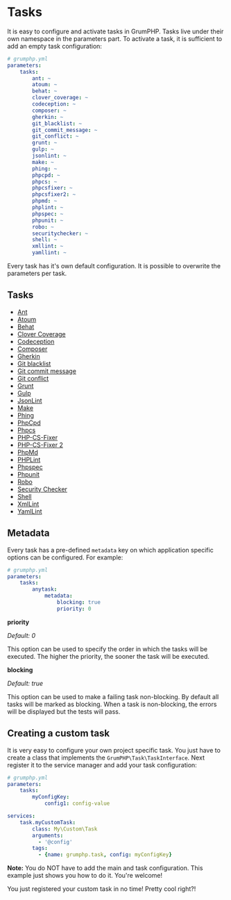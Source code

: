# Tasks
It is easy to configure and activate tasks in GrumPHP.
Tasks live under their own namespace in the parameters part.
To activate a task, it is sufficient to add an empty task configuration:

```yaml
# grumphp.yml
parameters:
    tasks:
        ant: ~
        atoum: ~
        behat: ~
        clover_coverage: ~
        codeception: ~
        composer: ~
        gherkin: ~
        git_blacklist: ~
        git_commit_message: ~
        git_conflict: ~
        grunt: ~
        gulp: ~
        jsonlint: ~
        make: ~
        phing: ~
        phpcpd: ~
        phpcs: ~
        phpcsfixer: ~
        phpcsfixer2: ~
        phpmd: ~
        phplint: ~
        phpspec: ~
        phpunit: ~
        robo: ~
        securitychecker: ~
        shell: ~
        xmllint: ~
        yamllint: ~
```

Every task has it's own default configuration. It is possible to overwrite the parameters per task.

## Tasks

- [Ant](tasks/ant.md)
- [Atoum](tasks/atoum.md)
- [Behat](tasks/behat.md)
- [Clover Coverage](tasks/clover_coverage.md)
- [Codeception](tasks/codeception.md)
- [Composer](tasks/composer.md)
- [Gherkin](tasks/gherkin.md)
- [Git blacklist](tasks/git_blacklist.md)
- [Git commit message](tasks/git_commit_message.md)
- [Git conflict](tasks/git_conflict.md)
- [Grunt](tasks/grunt.md)
- [Gulp](tasks/gulp.md)
- [JsonLint](tasks/jsonlint.md)
- [Make](tasks/make.md)
- [Phing](tasks/phing.md)
- [PhpCpd](tasks/phpcpd.md)
- [Phpcs](tasks/phpcs.md)
- [PHP-CS-Fixer](tasks/php_cs_fixer.md)
- [PHP-CS-Fixer 2](tasks/php_cs_fixer2.md)
- [PhpMd](tasks/phpmd.md)
- [PHPLint](tasks/phplint.md)
- [Phpspec](tasks/phpspec.md)
- [Phpunit](tasks/phpunit.md)
- [Robo](tasks/robo.md)
- [Security Checker](tasks/security_checker.md)
- [Shell](tasks/shell.md)
- [XmlLint](tasks/xmllint.md)
- [YamlLint](tasks/yamllint.md)

## Metadata

Every task has a pre-defined `metadata` key on which application specific options can be configured.
For example:

```yaml
# grumphp.yml
parameters:
    tasks:
        anytask:
            metadata:
                blocking: true
                priority: 0
```

**priority**

*Default: 0*

This option can be used to specify the order in which the tasks will be executed.
The higher the priority, the sooner the task will be executed.


**blocking**

*Default: true*

This option can be used to make a failing task non-blocking.
By default all tasks will be marked as blocking.
When a task is non-blocking, the errors will be displayed but the tests will pass.


## Creating a custom task

It is very easy to configure your own project specific task.
You just have to create a class that implements the `GrumPHP\Task\TaskInterface`.
Next register it to the service manager and add your task configuration:

```yaml
# grumphp.yml
parameters:
    tasks:
        myConfigKey:
            config1: config-value

services:
    task.myCustomTask:
        class: My\Custom\Task
        arguments:
          - '@config'
        tags:
          - {name: grumphp.task, config: myConfigKey}
```

**Note:** You do NOT have to add the main and task configuration. This example just shows you how to do it.
You're welcome!

You just registered your custom task in no time! Pretty cool right?!
